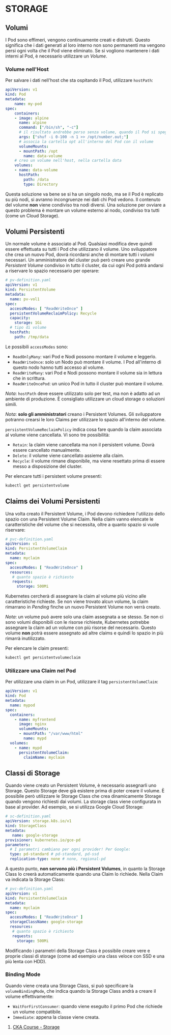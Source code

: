 # STORAGE

## Volumi

I Pod sono effimeri, vengono continuamente creati e distrutti. Questo significa che i dati generati al loro interno non sono permanenti ma vengono persi ogni volta che il Pod viene eliminato.
Se si vogliono mantenere i dati interni al Pod, è necessario utilizzare un *Volume*.

### Volume nell'Host

Per salvare i dati nell'host che sta ospitando il Pod, utilizzare `hostPath`:

```yaml
apiVersion: v1
kind: Pod
metadata:
    name: my-pod
spec:
    containers:
    - image: alpine
      name: alpine
      command: ["/bin/sh", "-c"]
      # il risultato andrebbe perso senza volume, quando il Pod si spegne
      args: ["shuf -i 0-100 -n 1 >> /opt/number.out;"]
      # associa la cartella opt all'interno del Pod con il volume
      volumeMounts:
      - mountPath: /opt
        name: data-volume
    # creo un volume nell'host, nella cartella data
    volumes:
    - name: data-volume
      hostPath:
        path: /data
        type: Directory
```

Questa soluzione va bene se si ha un singolo nodo, ma se il Pod è replicato su più nodi, si avranno incongruenze nei dati chi Pod vedono. Il contenuto del volume __non__ viene condiviso tra nodi diversi.
Una soluzione per ovviare a questo problema è montare un volume esterno al nodo, condiviso tra tutti (come un Cloud Storage).

## Volumi Persistenti

Un normale volume è associato al Pod. Qualsiasi modifica deve quindi essere effettuata su tutti i Pod che utilizzano il volume. Uno sviluppatore che crea un nuovo Pod, dovrà ricordarsi anche di montare tutti i volumi necessari.
Un amministratore del cluster può però creare uno grande *Persistent Volume* condiviso in tutto il cluster, da cui ogni Pod potrà andarsi a riservare lo spazio necessario per operare:

```yaml
# pv-definition.yaml
apiVersion: v1
kind: PersistentVolume
metadata:
  name: pv-vol1
spec:
  accessModes: [ "ReadWriteOnce" ]
  persistentVolumeReclaimPolicy: Recycle
  capacity:
    storage: 1Gi
  # tipo di volume
  hostPath:
    path: /tmp/data
```

Le possibili `accessModes` sono:

* `ReadOnlyMany`: vari Pod e Nodi possono montare il volume e leggerlo.
* `ReadWriteOnce`: solo un Nodo può montare il volume. I Pod all'interno di questo nodo hanno tutti accesso al volume.
* `ReadWriteMany`: vari Pod e Nodi possono montare il volume sia in lettura che in scrittura.
* `ReadWriteOncePod`: un unico Pod in tutto il cluster può montare il volume.

*Nota*: `hostPath` deve essere utilizzato solo per test, ma non è adatto ad un ambiente di produzione. È consigliato utilizzare un cloud storage o soluzioni simili.

*Nota*: __solo gli amministratori__ creano i Persistent Volumes. Gli sviluppatore potranno crearsi le loro Claims per utilizzare lo spazio all'interno del volume.

`persistentVolumeReclaimPolicy` indica cosa fare quando la claim associata al volume viene cancellata. Vi sono tre possibilità:

* `Retain`: la claim viene cancellata ma non il persistent volume. Dovrà essere cancellato manualmente.
* `Delete`: il volume viene cancellato assieme alla claim.
* `Recycle`: il volume rimane disponibile, ma viene resettato prima di essere messo a disposizione del cluster.

Per elencare tutti i persistent volume presenti:

```bash
kubectl get persistentvolume
```

## Claims dei Volumi Persistenti

Una volta creato il Persistent Volume, i Pod devono richiedere l'utilizzo dello spazio con una Persistent Volume Claim. Nella claim vanno elencate le caratteristiche del volume che si necessita, oltre a quanto spazio si vuole riservare:

```yaml
# pvc-definition.yaml
apiVersion: v1
kind: PersistentVolumeClaim
metadata:
  name: myclaim
spec:
  accessModes: [ "ReadWriteOnce" ]
  resources:
   # quanto spazio è richiesto
   requests:
     storage: 500Mi
```

Kubernetes cercherà di assegnare la claim al volume più vicino alle caratteristiche richieste. Se non viene trovato alcun volume, la claim rimarrano in *Pending* finche un nuovo Persistent Volume non verrà creato.

*Nota*: un volume può avere solo una claim assegnata a se stesso. Se non ci sono volumi disponibili con le risorse richieste, Kubernetes potrebbe assegnare la claim ad un volume con più risorse del necessario. Questo volume __non__ potrà essere assegnato ad altre claims e quindi lo spazio in più rimarrà inutilizzato.

Per elencare le claim presenti:

```bash
kubectl get persistentvolumeclaim
```

### Utilizzare una Claim nel Pod

Per utilizzare una claim in un Pod, utilizzare il tag `persistentVolumeClaim`:

```yaml
apiVersion: v1
kind: Pod
metadata:
  name: mypod
spec:
  containers:
    - name: myfrontend
      image: nginx
      volumeMounts:
      - mountPath: "/var/www/html"
        name: mypd
  volumes:
    - name: mypd
      persistentVolumeClaim:
        claimName: myclaim
```

## Classi di Storage

Quando viene creato un Persistent Volume, è necessario assegnarli uno Storage. Questo Storage deve già esistere prima di poter creare il volume. È possibile però utilizzare le Storage Class che crea dinamicamente Storage quando vengono richiesti dai volumi. La storage class viene configurata in base al provider. Ad esempio, se si utilizza Google Cloud Storage:

```yaml
# sc-definition.yaml
apiVersion: storage.k8s.io/v1
kind: StorageClass
metadata:
   name: google-storage
provisioner: kubernetes.io/gce-pd
parameters:
  # I parametri cambiano per ogni provider! Per Google:
  type: pd-standard # pd-standard, pd-ssd
  replication-type: none # none, regional-pd
```

A questo punto, __non servono più i Persistent Volumes__, in quanto la Storage Class lo creerà automaticamente quando una Claim lo richiede. Nella Claim va indicata la Storage Class:

```yaml
# pvc-definition.yaml
apiVersion: v1
kind: PersistentVolumeClaim
metadata:
  name: myclaim
spec:
  accessModes: [ "ReadWriteOnce" ]
  storageClassName: google-storage
  resources:
   # quanto spazio è richiesto
   requests:
     storage: 500Mi
```

Modificando i parametri della Storage Class è possibile creare vere e proprie classi di storage (come ad esempio una class veloce con SSD e una più lenta con HDD).

### Binding Mode

Quando viene creata una Storage Class, si può specificare la `volumeBindingMode`, che indica quando la Storage Class andrà a creare il volume effettivamente:

* `WaitForFirstConsumer`: quando viene eseguito il primo Pod che richiede un volume compatibile.
* `Immediate`: appena la classe viene creata.

1. [CKA Course - Storage](https://github.com/kodekloudhub/certified-kubernetes-administrator-course/tree/master/docs/08-Storage)
